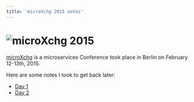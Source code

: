 ```yaml
---
title: 'microXchg 2015 notes'
---
```


![microXchg 2015](/images/microxchg_logo.png)
=============================================

[microXchg](http://microxchg.io/) is a microservices Conference took place in Berlin on February 12-13th, 2015.

Here are some notes I took to get back later:

* [Day 1](day1.html)
* [Day 2](day2.html)
